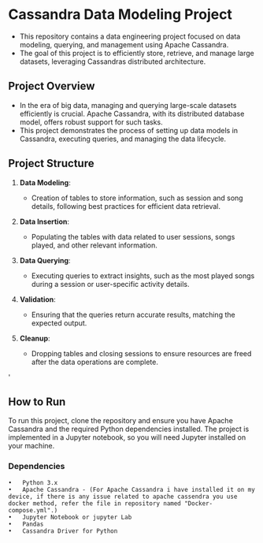 # Cassandra Data Modeling Project

- This repository contains a data engineering project focused on data modeling, querying, and management using Apache Cassandra. 
- The goal of this project is to efficiently store, retrieve, and manage large datasets, leveraging Cassandras distributed architecture. 

## Project Overview

- In the era of big data, managing and querying large-scale datasets efficiently is crucial. Apache Cassandra, with its distributed database model, offers robust support for such tasks. 
- This project demonstrates the process of setting up data models in Cassandra, executing queries, and managing the data lifecycle.

## Project Structure

1. **Data Modeling**:
   - Creation of tables to store information, such as session and song details, following best practices for efficient data retrieval.

2. **Data Insertion**:
   - Populating the tables with data related to user sessions, songs played, and other relevant information.

3. **Data Querying**:
   - Executing queries to extract insights, such as the most played songs during a session or user-specific activity details.

4. **Validation**:
   - Ensuring that the queries return accurate results, matching the expected output.

5. **Cleanup**:
   - Dropping tables and closing sessions to ensure resources are freed after the data operations are complete.

'
## How to Run

To run this project, clone the repository and ensure you have Apache Cassandra and the required Python dependencies installed. The project is implemented in a Jupyter notebook, so you will need Jupyter installed on your machine.

### Dependencies

	•	Python 3.x
	•	Apache Cassandra - (For Apache Cassandra i have installed it on my device, if there is any issue related to apache cassendra you use docker method, refer the file in repository named "Docker-compose.yml".)  
	•	Jupyter Notebook or jupyter Lab
	•	Pandas
	•	Cassandra Driver for Python

